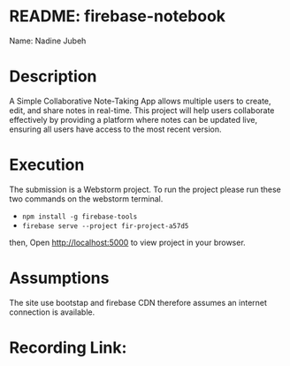# README: firebase-notebook 
<p> Name: Nadine Jubeh </p>


<h1>Description </h1>

A Simple Collaborative Note-Taking App allows multiple users to create, edit, and share notes in real-time. This project will help users collaborate effectively by providing a platform where notes can be updated live, ensuring all users have access to the most recent version.

<h1>Execution</h1>

The submission is a Webstorm project. To run the project please run these two commands on the webstorm terminal.
  -  `npm install -g firebase-tools `
  -  `firebase serve --project fir-project-a57d5 ` 

then, Open [http://localhost:5000](http://localhost:5000) to view project in your browser.

<h1>Assumptions</h1>
<p>
  The site use bootstap and firebase CDN therefore assumes an internet connection is available.
</p>
<h1>Recording Link:</h1>
<p>
</p>
